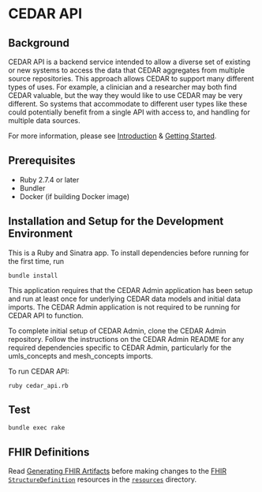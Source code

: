 # CEDAR API

## Background

CEDAR API is a backend service intended to allow a diverse set of existing or new systems to access
the data that CEDAR aggregates from multiple source repositories. This approach allows CEDAR to
support many different types of uses. For example, a clinician and a researcher may both find CEDAR
valuable, but the way they would like to use CEDAR may be very different. So systems that
accommodate to different user types like these could potentially benefit from a single API with
access to, and handling for multiple data sources.

For more information, please see [Introduction](doc/Introduction.md) & [Getting Started](doc/GettingStarted.md).

## Prerequisites

- Ruby 2.7.4 or later
- Bundler
- Docker (if building Docker image)

## Installation and Setup for the Development Environment

This is a Ruby and Sinatra app. To install dependencies before running for the first time, run

```
bundle install
```

This application requires that the CEDAR Admin application has been setup and run at least once for
underlying CEDAR data models and initial data imports. The CEDAR Admin application is not required
to be running for CEDAR API to function.

To complete initial setup of CEDAR Admin, clone the CEDAR Admin repository. Follow the instructions
on the CEDAR Admin README for any required dependencies specific to CEDAR Admin, particularly for
the umls_concepts and mesh_concepts imports.

To run CEDAR API:

```
ruby cedar_api.rb
```

## Test

```
bundle exec rake
```

## FHIR Definitions

Read [Generating FHIR Artifacts](fsh/README.md) before making changes to the [FHIR `StructureDefinition`](http://hl7.org/fhir/structuredefinition.html) resources in the [`resources`](resources) directory.
